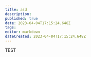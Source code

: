 ```yaml
---
title: asd
description: 
published: true
date: 2023-04-04T17:15:24.648Z
tags: 
editor: markdown
dateCreated: 2023-04-04T17:15:24.648Z
---
```


TEST